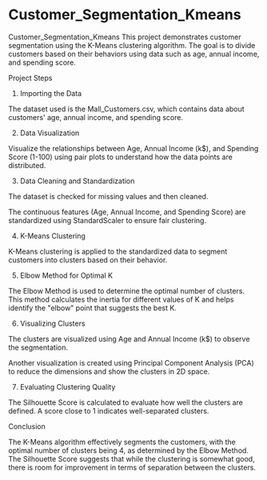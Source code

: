 # Customer_Segmentation_Kmeans
Customer_Segmentation_Kmeans
This project demonstrates customer segmentation using the K-Means clustering algorithm. The goal is to divide customers based on their behaviors using data such as age, annual income, and spending score.

Project Steps
1. Importing the Data

The dataset used is the Mall_Customers.csv, which contains data about customers' age, annual income, and spending score.

2. Data Visualization

Visualize the relationships between Age, Annual Income (k$), and Spending Score (1-100) using pair plots to understand how the data points are distributed.

3. Data Cleaning and Standardization

The dataset is checked for missing values and then cleaned.

The continuous features (Age, Annual Income, and Spending Score) are standardized using StandardScaler to ensure fair clustering.

4. K-Means Clustering

K-Means clustering is applied to the standardized data to segment customers into clusters based on their behavior.

5. Elbow Method for Optimal K

The Elbow Method is used to determine the optimal number of clusters. This method calculates the inertia for different values of K and helps identify the "elbow" point that suggests the best K.

6. Visualizing Clusters

The clusters are visualized using Age and Annual Income (k$) to observe the segmentation.

Another visualization is created using Principal Component Analysis (PCA) to reduce the dimensions and show the clusters in 2D space.

7. Evaluating Clustering Quality

The Silhouette Score is calculated to evaluate how well the clusters are defined. A score close to 1 indicates well-separated clusters.

Conclusion

The K-Means algorithm effectively segments the customers, with the optimal number of clusters being 4, as determined by the Elbow Method. The Silhouette Score suggests that while the clustering is somewhat good, there is room for improvement in terms of separation between the clusters.
